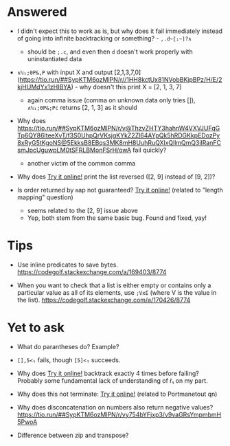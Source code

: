# Answered

* I didn't expect this to work as is, but why does it fail immediately instead of going into infinite backtracking or something? - `,.d~⟦₁~⌉?∧`
  - should be `;.c`, and even then `d` doesn't work properly with uninstantiated data

* `∧ℕ₁;0P&,P` with input X and output [2,1,3,7,0] (https://tio.run/##SypKTM6ozMlPN/r//1HH8kctUx81NVobBKjpBPz/H/E/2kjHUMdYx1zHIBYA) - why doesn't this print X = [2, 1, 3, 7]
  - again comma issue (comma on unknown data only tries []), `∧ℕ₁;0P&;Pc` returns [2, 1, 3] as it should

* Why does https://tio.run/##SypKTM6ozMlPN/r/v@ThzvZHTY3hahnW4VXVJUFqGTp6QY86lteeXvT/f3S0UhpQrVKsjgKYkZ2Zl64AYpQk5hRDGKkpEDozPy8xRyG5tKgoNS@5EkksB8EBqs3MK8mH8UuhRuQXlxQllmQmQ3ilRanFCsmJpcUguwpLM0tSFRLBMonFSrH/owA fail quickly? 
  - another victim of the common comma

* Why does [Try it online!](https://tio.run/##SypKTM6ozMlPN/r//1HHcst0Hftq@4e7OmsfNW581Ljv//9oIx0F49j/UQA "Brachylog – Try It Online") print the list reversed ([2, 9] instead of [9, 2])?
* Is order returned by `m`ap not guaranteed? [Try it online!](https://tio.run/##SypKTM6ozMlPN/r/X8egukT7UVOjp9qj@cuA9MOtEx417tPxVIh4uKszQqH2UePGR417obyHOxdC5P//jzbWUTCK/R8FAA "Brachylog – Try It Online") (related to "length mapping" question)
  - seems related to the [2, 9] issue above
  - Yep, both stem from the same basic bug. Found and fixed, yay!



# Tips

* Use inline predicates to save bytes. https://codegolf.stackexchange.com/a/169403/8774

* When you want to check that a list is either empty or contains only a particular value as all of its elements, use `;VxĖ` (where V is the value in the list). https://codegolf.stackexchange.com/a/170426/8774


# Yet to ask

* What do parantheses do? Example?

* `[],5<₁` fails, though `[5]<₁` succeeds. 


* Why does [Try it online!](https://tio.run/##ATQAy/9icmFjaHlsb2cy//90UyZofmzhuZnigoHhtZAuIFjhuolYICtT4oin//9bNSwgMi4wXf9a "Brachylog – Try It Online") backtrack exactly 4 times before failing? Probably some fundamental lack of understanding of ṙ₁ on my part. 

* Why does this not terminate: [Try it online!](https://tio.run/##SypKTM6ozMlPN/r/v6744dbZSrn5Rak5uYl5mYnJSv//R4P5SjoKSkBBEAWVif0fBQA "Brachylog – Try It Online") (related to Portmanetout qn)

* Why does disconcatenation on numbers also return negative values? https://tio.run/##SypKTM6ozMlPN/r/vy754bYFjxp3/v9vaGRsYmpmbmH5PwoA

* Difference between zip and transpose?


